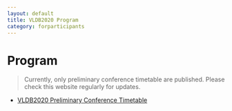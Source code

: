 ```yaml
---
layout: default
title: VLDB2020 Program
category: forparticipants
---
```


# Program

> Currently, only preliminary conference timetable are published. Please check this website regularly for updates.

* [VLDB2020 Preliminary Conference Timetable](program_timetable.html)

<div id="programFrame"></div>